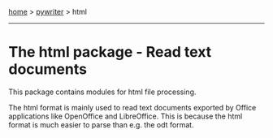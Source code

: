 [home](index) > [pywriter](pywriter) > html

- - -

# The html package - Read text documents

This package contains modules for html file processing.

The html format is mainly used to read text documents exported by Office 
applications like OpenOffice and LibreOffice. This is because the html format 
is much easier to parse than e.g. the odt format.

